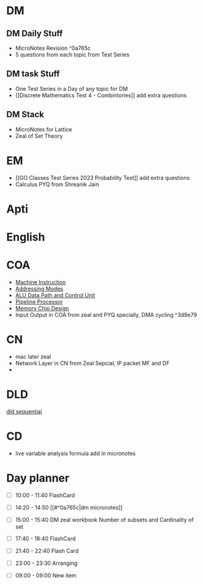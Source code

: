 # DM
## DM Daily Stuff
- MicroNotes Revision ^0a765c
- 5 questions from each topic from Test Series
## DM task Stuff
- One Test Series in a Day of any topic for DM
- [[Discrete Mathematics Test 4 - Combintories]] add extra questions
## DM Stack
- MicroNotes for Lattice 
- Zeal of Set Theory
# EM
- [[GO Classes Test Series 2023  Probability  Test]] add extra questions
- Calculus PYQ from Shreanik Jain

# Apti

# English

# COA
- [Machine Instruction](https://www.practicepaper.in/gate-cse/machine-instruction)
- [Addressing Modes](https://www.practicepaper.in/gate-cse/addressing-modes)
- [ALU Data Path and Control Unit](https://www.practicepaper.in/gate-cse/alu-data-path-and-control-unit)
- [Pipeline Processor](https://www.practicepaper.in/gate-cse/pipeline-processor)
- [Memory Chip Design](https://www.practicepaper.in/gate-cse/memory-chip-design)
- Input Output in COA from zeal and PYQ specially, DMA cycling
^3d9e79
# CN 
- mac later zeal
- Network Layer in CN from Zeal Sepcial, IP packet MF and DF
- 

# DLD
 [dld sequential ](https://www.youtube.com/watch?v=ziCkP4x7dAE)

# CD
- live variable analysis formula add in micronotes

# Day planner

- [ ] 10:00 - 11:40 FlashCard
- [ ] 14:20 - 14:50 [[#^0a765c|dm micronotes]]
- [ ] 15:00 - 15:40 DM zeal workbook Number of subsets and Cardinality of set
- [ ] 17:40 - 18:40 FlashCard
- [ ] 21:40 - 22:40 Flash Card
- [ ] 23:00 - 23:30 Arranging
- [ ] 09:00 - 09:00 New item


